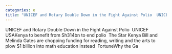 ```yaml
---
categories: e
title: "UNICEF and Rotary Double Down in the Fight Against Polio  UNICEF USA"
---
```

UNICEF and Rotary Double Down in the Fight Against Polio&nbsp;&nbsp;UNICEF USAKenya to benefit from Sh314bn to end polio&nbsp;&nbsp;The Star Kenya Bill and Melinda Gates are chopping funding for reading, writing and the arts to plow $1 billion into math education instead&nbsp;&nbsp;FortuneWhy the Ga